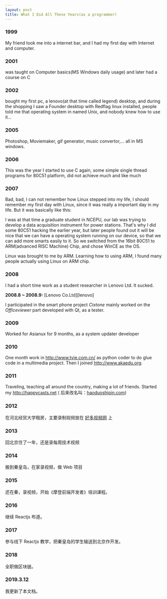 ```yaml
---
layout: post
title: What I Did All These Years(as a programmer)
---
```


### 1999

My friend took me into a internet bar, and I had my first day with Internet
and computer.

### 2001

was taught on Computer basics(MS Windows daily usage) and later had a course
on C

### 2002

bought my first pc, a lenovo(at that time called legend) desktop, and during
the shopping I saw a Founder desktop with Redflag linux installed, people told
me that operating system in named Unix, and nobody knew how to use it...

### 2005

Photoshop, Moviemaker, gif generator, music convertor,... all in MS windows.

### 2006

This was the year I started to use C again, some simple single thread programs
for 80C51 platform, did not achieve much and like much

### 2007

Bad, bad, I can not remember how Linux stepped into my life, I should remember
my first day with Linux, since it was really a important day in my life. But
it was basically like this:

I was at that time a graduate student in NCEPU, our lab was trying to develop
a data acquisition instrument for power stations. That's why I did some 80C51
hacking the earlier year, but later people found out it will be nice that we
can have a operating system running on our device, so that we can add more
smarts easily to it. So we switched from the 16bit 80C51 to ARM(advanced RISC
Machine) Chip, and chose WinCE as the OS.

Linux was brought to me by ARM. Learning how to using ARM, I found many people
actually using Linux on ARM chip.

### 2008

I had a short time work as a student researcher in Lenovo Ltd. It sucked.

__2008.8 ~ 2008.9:__ [Lenovo Co.Ltd][lenovo]

I participated in the smart phone project _Cixtone_ mainly worked on the
_Officeviewer_ part developed with Qt, as a tester. 

### 2009

Worked for Asianux for 9 months, as a system updater developer

### 2010

One month work in <http://www.tvie.com.cn/> as python coder to do glue code in
a multimedia project. Then I joined <http://www.akaedu.org>.

### 2011

Traveling, teaching all around the country, making a lot of friends. Started
my http://happycasts.net ( 后来改名叫：[haoduoshipin.com](http://haoduoshipin.com))

### 2012

在河北经贸大学租房，主要录制视频放在 [好多视频网](http://haoduoshipin.com) 上

### 2013

回北京住了一年，还是录每周技术视频

### 2014

搬到秦皇岛，在家录视频，做 Web 项目

### 2015

还在秦，录视频，开始《摩登前端开发者》培训课程。

### 2016

继续 Reactjs 布道。

### 2017

参与线下 Reactjs 教学，把秦皇岛的学生输送到北京作开发。

### 2018

全职做区块链。

### 2019.3.12

我更新了本文档。

